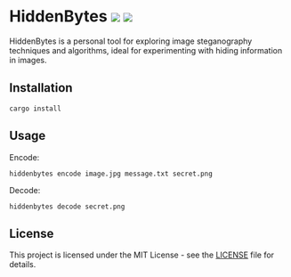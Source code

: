 # HiddenBytes ![](https://img.shields.io/crates/v/hiddenbytes?style=flat-square&logo=rust) ![](https://img.shields.io/crates/l/hiddenbytes?style=flat-square)

HiddenBytes is a personal tool for exploring image steganography techniques and algorithms, ideal for experimenting with hiding information in images.

## Installation

```shell
cargo install 
```

## Usage

Encode:

```shell
hiddenbytes encode image.jpg message.txt secret.png
```

Decode:

```shell
hiddenbytes decode secret.png
```

## License

This project is licensed under the MIT License - see the [LICENSE](https://github.com/Kremilly/HiddenBytes/blob/main/LICENSE) file for details.
